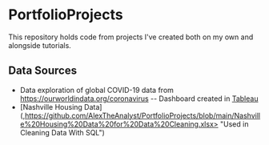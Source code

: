 # PortfolioProjects
This repository holds code from projects I've created both on my own and alongside tutorials. 

## Data Sources
- Data exploration of global COVID-19 data from https://ourworldindata.org/coronavirus
-- Dashboard created in [Tableau](<https://public.tableau.com/app/profile/allison.li6942/viz/GlobalCOVIDDashboard_16572908019440/Dashboard1?publish=yes> "Link to dashboard")
- [Nashville Housing Data] (,https://github.com/AlexTheAnalyst/PortfolioProjects/blob/main/Nashville%20Housing%20Data%20for%20Data%20Cleaning.xlsx> "Used in Cleaning Data With SQL")
